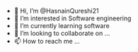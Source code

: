 - 👋 Hi, I’m @HasnainQureshi21
- 👀 I’m interested in Software engineering
- 🌱 I’m currently learning software
- 💞️ I’m looking to collaborate on ...
- 📫 How to reach me ...

<!---
HasnainQureshi21/HasnainQureshi21 is a ✨ special ✨ repository because its `README.md` (this file) appears on your GitHub profile.
You can click the Preview link to take a look at your changes.
--->
